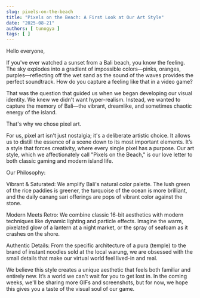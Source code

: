 ```yaml
---
slug: pixels-on-the-beach
title: "Pixels on the Beach: A First Look at Our Art Style"
date: "2025-08-21"
authors: [ tunogya ]
tags: [ ]
---
```


Hello everyone,

If you've ever watched a sunset from a Bali beach, you know the feeling. The sky explodes into a gradient of impossible
colors—pinks, oranges, purples—reflecting off the wet sand as the sound of the waves provides the perfect soundtrack.
How do you capture a feeling like that in a video game?

That was the question that guided us when we began developing our visual identity. We knew we didn't want hyper-realism.
Instead, we wanted to capture the memory of Bali—the vibrant, dreamlike, and sometimes chaotic energy of the island.

That's why we chose pixel art.

For us, pixel art isn't just nostalgia; it's a deliberate artistic choice. It allows us to distill the essence of a
scene down to its most important elements. It’s a style that forces creativity, where every single pixel has a purpose.
Our art style, which we affectionately call "Pixels on the Beach," is our love letter to both classic gaming and modern
island life.

Our Philosophy:

Vibrant & Saturated: We amplify Bali's natural color palette. The lush green of the rice paddies is greener, the
turquoise of the ocean is more brilliant, and the daily canang sari offerings are pops of vibrant color against the
stone.

Modern Meets Retro: We combine classic 16-bit aesthetics with modern techniques like dynamic lighting and particle
effects. Imagine the warm, pixelated glow of a lantern at a night market, or the spray of seafoam as it crashes on the
shore.

Authentic Details: From the specific architecture of a pura (temple) to the brand of instant noodles sold at the local
warung, we are obsessed with the small details that make our virtual world feel lived-in and real.

We believe this style creates a unique aesthetic that feels both familiar and entirely new. It’s a world we can't wait
for you to get lost in. In the coming weeks, we'll be sharing more GIFs and screenshots, but for now, we hope this gives
you a taste of the visual soul of our game.

